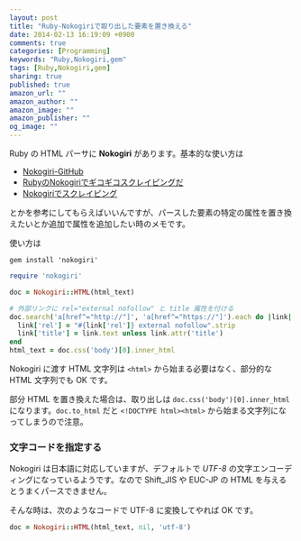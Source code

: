 ```yaml
---
layout: post
title: "Ruby-Nokogiriで取り出した要素を置き換える"
date: 2014-02-13 16:19:09 +0900
comments: true
categories: [Programming]
keywords: "Ruby,Nokogiri,gem"
tags: [Ruby,Nokogiri,gem]
sharing: true
published: true
amazon_url: ""
amazon_author: ""
amazon_image: ""
amazon_publisher: ""
og_image: ""
---
```


Ruby の HTML パーサに **Nokogiri** があります。基本的な使い方は

- [Nokogiri-GitHub](https://github.com/sparklemotion/nokogiri)
- [RubyのNokogiriでギコギコスクレイピングだ](http://www.absolute-keitarou.net/blog/?p=634)
- [Nokogiriでスクレイピング](http://qiita.com/w650/items/e663fa2430145c456c4d)

とかを参考にしてもらえばいいんですが、パースした要素の特定の属性を置き換えたいとか追加で属性を追加したい時のメモです。

<!-- more -->

使い方は

```console
gem install 'nokogiri'
```

```ruby
require 'nokogiri'

doc = Nokogiri::HTML(html_text)

# 外部リンクに rel="external nofollow" と title 属性を付ける
doc.search('a[href^="http://"]', 'a[href^="https://"]').each do |link|
  link['rel'] = "#{link['rel']} external nofollow".strip
  link['title'] = link.text unless link.attr('title')
end
html_text = doc.css('body')[0].inner_html
```

Nokogiri に渡す HTML 文字列は `<html>` から始まる必要はなく、部分的な HTML 文字列でも OK です。

部分 HTML を置き換えた場合は、取り出しは `doc.css('body')[0].inner_html` になります。`doc.to_html` だと `<!DOCTYPE html><html>` から始まる文字列になってしまうので注意。

### 文字コードを指定する

Nokogiri は日本語に対応していますが、デフォルトで *UTF-8* の文字エンコーディングになっているようです。なので Shift_JIS や EUC-JP の HTML を与えるとうまくパースできません。

そんな時は、次のようなコードで UTF-8 に変換してやれば OK です。

```ruby
doc = Nokogiri::HTML(html_text, nil, 'utf-8')
```

